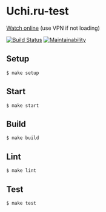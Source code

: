 # Uchi.ru-test

[Watch online](https://male-copy.surge.sh) (use VPN if not loading)

[![Build Status](https://travis-ci.org/Konstantin6487/Uchi.ru-test.svg?branch=master)](https://travis-ci.org/Konstantin6487/Uchi.ru-test) [![Maintainability](https://api.codeclimate.com/v1/badges/80437fb4adb2aaaccdad/maintainability)](https://codeclimate.com/github/Konstantin6487/Uchi.ru-test/maintainability)

## Setup

```
$ make setup
```

## Start

```
$ make start
```

## Build

```
$ make build
```

## Lint

```
$ make lint
```

## Test

```
$ make test
```
